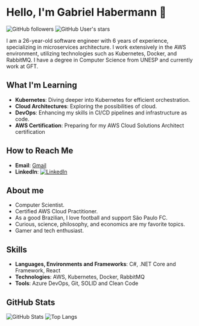# Hello, I'm Gabriel Habermann 👋

![GitHub followers](https://img.shields.io/github/followers/gabrielfranh?style=social)
![GitHub User's stars](https://img.shields.io/github/stars/gabrielfranh?style=social)

I am a 26-year-old software engineer with 6 years of experience, specializing in microservices architecture. I work extensively in the AWS environment, utilizing technologies such as Kubernetes, Docker, and RabbitMQ. I have a degree in Computer Science from UNESP and currently work at GFT.

## What I'm Learning
- **Kubernetes**: Diving deeper into Kubernetes for efficient orchestration.
- **Cloud Architectures**: Exploring the possibilities of cloud.
- **DevOps**: Enhancing my skills in CI/CD pipelines and infrastructure as code.
- **AWS Certification**: Preparing for my AWS Cloud Solutions Architect certification

## How to Reach Me
- **Email**: [Gmail](mailto:gabrielfranh@gmail.com)
- **LinkedIn**: [![LinkedIn](https://img.shields.io/badge/-LinkedIn-blue)](https://www.linkedin.com/in/gabrielfranh/)

## About me
- Computer Scientist.
- Certified AWS Cloud Practitioner.
- As a good Brazilian, I love football and support São Paulo FC.
- Curious, science, philosophy, and economics are my favorite topics.
- Gamer and tech enthusiast.

## Skills
- **Languages, Environments and Frameworks**: C#, .NET Core and Framework, React
- **Technologies**: AWS, Kubernetes, Docker, RabbitMQ
- **Tools**: Azure DevOps, Git, SOLID and Clean Code

## GitHub Stats
![GitHub Stats](https://github-readme-stats.vercel.app/api?username=gabrielfranh&show_icons=true&theme=radical)
![Top Langs](https://github-readme-stats.vercel.app/api/top-langs/?username=gabrielfranh&layout=compact&theme=radical)
